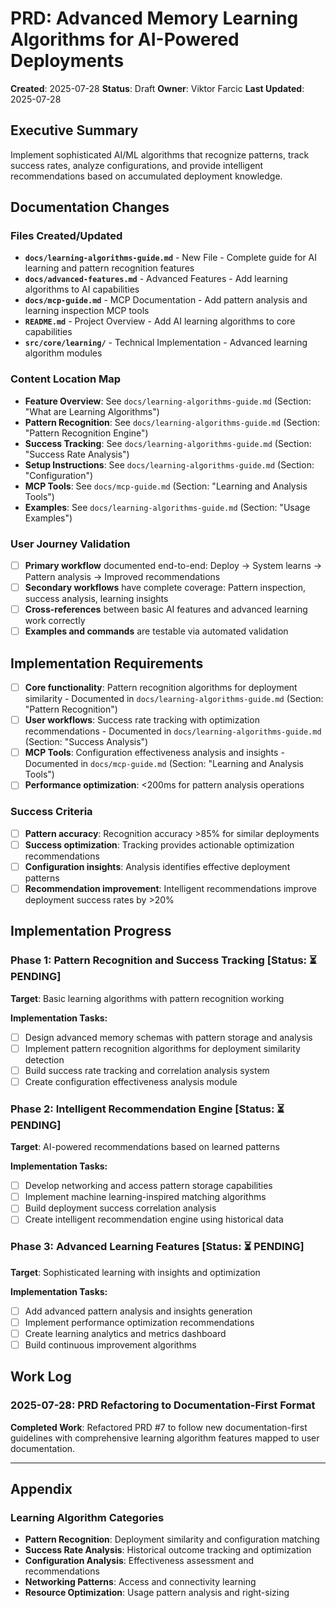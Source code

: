 # PRD: Advanced Memory Learning Algorithms for AI-Powered Deployments

**Created**: 2025-07-28
**Status**: Draft
**Owner**: Viktor Farcic
**Last Updated**: 2025-07-28

## Executive Summary
Implement sophisticated AI/ML algorithms that recognize patterns, track success rates, analyze configurations, and provide intelligent recommendations based on accumulated deployment knowledge.

## Documentation Changes

### Files Created/Updated
- **`docs/learning-algorithms-guide.md`** - New File - Complete guide for AI learning and pattern recognition features
- **`docs/advanced-features.md`** - Advanced Features - Add learning algorithms to AI capabilities
- **`docs/mcp-guide.md`** - MCP Documentation - Add pattern analysis and learning inspection MCP tools
- **`README.md`** - Project Overview - Add AI learning algorithms to core capabilities
- **`src/core/learning/`** - Technical Implementation - Advanced learning algorithm modules

### Content Location Map
- **Feature Overview**: See `docs/learning-algorithms-guide.md` (Section: "What are Learning Algorithms")
- **Pattern Recognition**: See `docs/learning-algorithms-guide.md` (Section: "Pattern Recognition Engine")
- **Success Tracking**: See `docs/learning-algorithms-guide.md` (Section: "Success Rate Analysis")
- **Setup Instructions**: See `docs/learning-algorithms-guide.md` (Section: "Configuration")
- **MCP Tools**: See `docs/mcp-guide.md` (Section: "Learning and Analysis Tools")
- **Examples**: See `docs/learning-algorithms-guide.md` (Section: "Usage Examples")

### User Journey Validation
- [ ] **Primary workflow** documented end-to-end: Deploy → System learns → Pattern analysis → Improved recommendations
- [ ] **Secondary workflows** have complete coverage: Pattern inspection, success analysis, learning insights
- [ ] **Cross-references** between basic AI features and advanced learning work correctly
- [ ] **Examples and commands** are testable via automated validation

## Implementation Requirements
- [ ] **Core functionality**: Pattern recognition algorithms for deployment similarity - Documented in `docs/learning-algorithms-guide.md` (Section: "Pattern Recognition")
- [ ] **User workflows**: Success rate tracking with optimization recommendations - Documented in `docs/learning-algorithms-guide.md` (Section: "Success Analysis")
- [ ] **MCP Tools**: Configuration effectiveness analysis and insights - Documented in `docs/mcp-guide.md` (Section: "Learning and Analysis Tools")
- [ ] **Performance optimization**: <200ms for pattern analysis operations

### Success Criteria
- [ ] **Pattern accuracy**: Recognition accuracy >85% for similar deployments
- [ ] **Success optimization**: Tracking provides actionable optimization recommendations
- [ ] **Configuration insights**: Analysis identifies effective deployment patterns
- [ ] **Recommendation improvement**: Intelligent recommendations improve deployment success rates by >20%

## Implementation Progress

### Phase 1: Pattern Recognition and Success Tracking [Status: ⏳ PENDING]
**Target**: Basic learning algorithms with pattern recognition working

**Implementation Tasks:**
- [ ] Design advanced memory schemas with pattern storage and analysis
- [ ] Implement pattern recognition algorithms for deployment similarity detection
- [ ] Build success rate tracking and correlation analysis system
- [ ] Create configuration effectiveness analysis module

### Phase 2: Intelligent Recommendation Engine [Status: ⏳ PENDING]
**Target**: AI-powered recommendations based on learned patterns

**Implementation Tasks:**
- [ ] Develop networking and access pattern storage capabilities
- [ ] Implement machine learning-inspired matching algorithms
- [ ] Build deployment success correlation analysis
- [ ] Create intelligent recommendation engine using historical data

### Phase 3: Advanced Learning Features [Status: ⏳ PENDING]
**Target**: Sophisticated learning with insights and optimization

**Implementation Tasks:**
- [ ] Add advanced pattern analysis and insights generation
- [ ] Implement performance optimization recommendations
- [ ] Create learning analytics and metrics dashboard
- [ ] Build continuous improvement algorithms

## Work Log

### 2025-07-28: PRD Refactoring to Documentation-First Format
**Completed Work**: Refactored PRD #7 to follow new documentation-first guidelines with comprehensive learning algorithm features mapped to user documentation.

---

## Appendix

### Learning Algorithm Categories
- **Pattern Recognition**: Deployment similarity and configuration matching
- **Success Rate Analysis**: Historical outcome tracking and optimization
- **Configuration Analysis**: Effectiveness assessment and recommendations
- **Networking Patterns**: Access and connectivity learning
- **Resource Optimization**: Usage pattern analysis and right-sizing